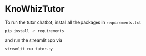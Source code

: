# KnoWhizTutor

To run the tutor chatbot, install all the packages in `requirements.txt`

```
pip install -r requirements
``` 

and run the streamlit app via

```
streamlit run tutor.py
```
